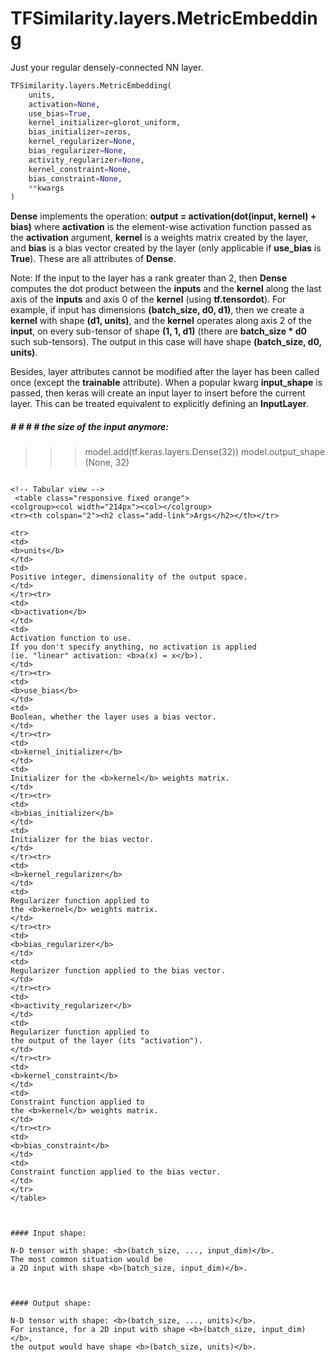 # TFSimilarity.layers.MetricEmbedding





Just your regular densely-connected NN layer.

```python
TFSimilarity.layers.MetricEmbedding(
    units,
    activation=None,
    use_bias=True,
    kernel_initializer=glorot_uniform,
    bias_initializer=zeros,
    kernel_regularizer=None,
    bias_regularizer=None,
    activity_regularizer=None,
    kernel_constraint=None,
    bias_constraint=None,
    **kwargs
)
```



<!-- Placeholder for "Used in" -->

<b>Dense</b> implements the operation:
<b>output = activation(dot(input, kernel) + bias)</b>
where <b>activation</b> is the element-wise activation function
passed as the <b>activation</b> argument, <b>kernel</b> is a weights matrix
created by the layer, and <b>bias</b> is a bias vector created by the layer
(only applicable if <b>use_bias</b> is <b>True</b>). These are all attributes of
<b>Dense</b>.

Note: If the input to the layer has a rank greater than 2, then <b>Dense</b>
computes the dot product between the <b>inputs</b> and the <b>kernel</b> along the
last axis of the <b>inputs</b> and axis 0 of the <b>kernel</b> (using <b>tf.tensordot</b>).
For example, if input has dimensions <b>(batch_size, d0, d1)</b>,
then we create a <b>kernel</b> with shape <b>(d1, units)</b>, and the <b>kernel</b> operates
along axis 2 of the <b>input</b>, on every sub-tensor of shape <b>(1, 1, d1)</b>
(there are <b>batch_size * d0</b> such sub-tensors).
The output in this case will have shape <b>(batch_size, d0, units)</b>.

Besides, layer attributes cannot be modified after the layer has been called
once (except the <b>trainable</b> attribute).
When a popular kwarg <b>input_shape</b> is passed, then keras will create
an input layer to insert before the current layer. This can be treated
equivalent to explicitly defining an <b>InputLayer</b>.

##### # # # # the size of the input anymore:
>>> model.add(tf.keras.layers.Dense(32))
>>> model.output_shape
(None, 32)
```

<!-- Tabular view -->
 <table class="responsive fixed orange">
<colgroup><col width="214px"><col></colgroup>
<tr><th colspan="2"><h2 class="add-link">Args</h2></th></tr>

<tr>
<td>
<b>units</b>
</td>
<td>
Positive integer, dimensionality of the output space.
</td>
</tr><tr>
<td>
<b>activation</b>
</td>
<td>
Activation function to use.
If you don't specify anything, no activation is applied
(ie. "linear" activation: <b>a(x) = x</b>).
</td>
</tr><tr>
<td>
<b>use_bias</b>
</td>
<td>
Boolean, whether the layer uses a bias vector.
</td>
</tr><tr>
<td>
<b>kernel_initializer</b>
</td>
<td>
Initializer for the <b>kernel</b> weights matrix.
</td>
</tr><tr>
<td>
<b>bias_initializer</b>
</td>
<td>
Initializer for the bias vector.
</td>
</tr><tr>
<td>
<b>kernel_regularizer</b>
</td>
<td>
Regularizer function applied to
the <b>kernel</b> weights matrix.
</td>
</tr><tr>
<td>
<b>bias_regularizer</b>
</td>
<td>
Regularizer function applied to the bias vector.
</td>
</tr><tr>
<td>
<b>activity_regularizer</b>
</td>
<td>
Regularizer function applied to
the output of the layer (its "activation").
</td>
</tr><tr>
<td>
<b>kernel_constraint</b>
</td>
<td>
Constraint function applied to
the <b>kernel</b> weights matrix.
</td>
</tr><tr>
<td>
<b>bias_constraint</b>
</td>
<td>
Constraint function applied to the bias vector.
</td>
</tr>
</table>



#### Input shape:

N-D tensor with shape: <b>(batch_size, ..., input_dim)</b>.
The most common situation would be
a 2D input with shape <b>(batch_size, input_dim)</b>.



#### Output shape:

N-D tensor with shape: <b>(batch_size, ..., units)</b>.
For instance, for a 2D input with shape <b>(batch_size, input_dim)</b>,
the output would have shape <b>(batch_size, units)</b>.


